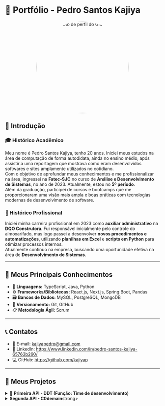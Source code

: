 # 📁 Portfólio - Pedro Santos Kajiya

<p align="center">
  <img src="https://github.com/kajiyap.png" width="300" height="300" style="border-radius: 50%;" alt="Foto de perfil do GitHub">
</p>


## 👋 Introdução

### 🎓 Histórico Acadêmico  
Meu nome é Pedro Santos Kajiya, tenho 20 anos. Iniciei meus estudos na área de computação de forma autodidata, ainda no ensino médio, após assistir a uma reportagem que mostrava como eram desenvolvidos softwares e sites amplamente utilizados no cotidiano.  
Com o objetivo de aprofundar meus conhecimentos e me profissionalizar na área, ingressei na **Fatec-SJC** no curso de **Análise e Desenvolvimento de Sistemas**, no ano de 2023. Atualmente, estou no **5º período**.  
Além da graduação, participei de cursos e bootcamps que me proporcionaram uma visão mais ampla e boas práticas com tecnologias modernas de desenvolvimento de software.

### 💼 Histórico Profissional  
Iniciei minha carreira profissional em 2023 como **auxiliar administrativo** na **DQO Construtora**. Fui responsável inicialmente pelo controle do almoxarifado, mas logo passei a desenvolver **novos procedimentos e automatizações**, utilizando **planilhas em Excel** e **scripts em Python** para otimizar processos internos.  
Atualmente continuo na empresa, buscando uma oportunidade efetiva na área de **Desenvolvimento de Sistemas**.

---

## 🚀 Meus Principais Conhecimentos

- 🧠 **Linguagens:** TypeScript, Java, Python  
- ⚙️ **Frameworks/Bibliotecas:** React.js, Next.js, Spring Boot, Pandas  
- 🗃️ **Bancos de Dados:** MySQL, PostgreSQL, MongoDB  
- 🔧 **Versionamento:** Git, GitHub  
- 📋 **Metodologia Ágil:** Scrum

---

## 📞 Contatos

- 📧 E-mail: kajiyapedro@gmail.com  
- 🔗 LinkedIn: https://www.linkedin.com/in/pedro-santos-kajiya-65763b260/
- 💻 GitHub: https://github.com/kajiyap

---

## 📝 Meus Projetos

<details><summary>📌 <strong>Primeira API - DDT (Função: Time de desenvolvimento)</strong></summary>

---

### 🔥 Projeto da Empresa Interna - FATEC

👨‍🏫 **Professor P2:** Antônio Egydio São Thiago Graça
👨‍🏫 **Professor M2:** Jean Carlos Lourenço Costa

---

### ❗ Problema

Sempre que um novo colaborador é contratado e não possui familiaridade com o **Método Scrum**, um funcionário experiente precisa interromper suas tarefas para explicar os conceitos. Isso gera perda de produtividade e sobrecarga para a equipe.

---

### 💡 Solução

Desenvolvemos uma **plataforma web interativa** que ensina os fundamentos e práticas do Scrum de forma prática, acessível e dinâmica.

#### Funcionalidades:

* 📚 **Conteúdos didáticos** com exemplos e fluxos explicativos
* 🧩 **Simulações interativas** dos papéis e cerimônias do Scrum
* 🎥 **Vídeos explicativos** produzidos pela equipe
* 🧭 **Trilhas de aprendizado personalizadas** para diferentes perfis
* 📊 **Tabela interativa de avaliação baseada no método PACER (FATEC-SJC)**
* 🧠 **Sistema de avaliação do conhecimento**

🔗 [Link para o GitHub](#)

---

### 💻 Tecnologias Utilizadas

| Tecnologia    | Principal Uso                                                                              |
| ------------- | ------------------------------------------------------------------------------------------ |
| **HTML**      | Estruturação das páginas da aplicação web.                                                 |
| **CSS**       | Estilização das interfaces, garantindo um design agradável e responsivo.                   |
| **Bootstrap** | Criação de interfaces responsivas de forma rápida, com componentes pré-definidos.          |
| **Python**    | Desenvolvimento da lógica de backend, manipulação de dados e regras de negócio.            |
| **Flask**     | Framework web usado para criação das rotas, APIs e renderização de páginas dinâmicas.      |
| **Trello**    | Gerenciamento de tarefas, acompanhamento de sprints e organização do fluxo de trabalho.    |
| **Figma**     | Criação de protótipos navegáveis e definição do layout das telas antes do desenvolvimento. |
| **Canva**     | Criação de elementos gráficos, como ícones, banners e materiais visuais da plataforma.     |
| **VS Code**   | Ambiente de desenvolvimento utilizado para codificação e testes.                           |
| **GitHub**    | Versionamento do código, controle de branches e colaboração em equipe.                     |

---

### 👨‍💻 Minhas Contribuições

* Desenvolvimento de **interfaces web responsivas** para as páginas que explicam os papéis, eventos e artefatos do Scrum.
* Criação de uma **tabela interativa baseada no método PACER**, utilizando HTML, CSS e lógica Python no backend.
* Suporte nas **etapas finais**, com foco na usabilidade, testes e ajustes da plataforma.
* Participação ativa nas **reuniões de planejamento**, definindo prioridades e soluções técnicas com a equipe.

---

### 🛠️ Hard Skills

| Habilidade         | Nível de Proficiência                                                                                     |
| ------------------ | --------------------------------------------------------------------------------------------------------- |
| **HTML e CSS**     | Intermediário (capacidade de criar layouts responsivos e estilizações detalhadas)                         |
| **Bootstrap**      | Intermediário (uso eficiente de componentes e grids para acelerar o desenvolvimento)                      |
| **Python (Flask)** | Básico-Intermediário (criação de rotas, integração de backend com frontend, manipulação de dados simples) |
| **Figma e Canva**  | Intermediário (criação de protótipos navegáveis e materiais gráficos)                                     |
| **GitHub**         | Intermediário (versionamento, criação de branches, pull requests e resolução de conflitos simples)        |
| **Trello**         | Intermediário (gerenciamento de tarefas, organização de sprints e acompanhamento do progresso)            |

---

### 🤝 Soft Skills (com exemplos práticos)

* **Comunicação Eficaz:** Durante as reuniões semanais, fui responsável por apresentar o andamento da interface da tabela PACER, esclarecendo dúvidas tanto da equipe quanto dos professores.
* **Trabalho em Equipe:** Colaborei diretamente com colegas que estavam aprendendo Python, explicando conceitos básicos de rotas no Flask e ajudando na integração frontend-backend.
* **Autonomia:** Assumi a responsabilidade de desenvolver toda a lógica da tabela PACER, estudando conceitos de Flask de forma autodidata e aplicando-os no projeto.
* **Adaptabilidade:** Quando enfrentamos limitações com alguns componentes do Bootstrap, rapidamente busquei alternativas utilizando CSS personalizado para atender às necessidades da interface.
* **Proatividade:** Além das tarefas atribuídas, tomei a iniciativa de revisar e ajustar pequenas inconsistências visuais nas telas criadas por outros membros, garantindo uma maior padronização na interface.

---

</details>

<details><summary><strong>Segunda API - C0demain</strong>strong></summary>

---

## 🤖 Projeto Parrot AI — Chatbot com LangChain em Java

👨‍🏫 **Disciplina:** Análise e Desenvolvimento de Sistemas — Fatec São José dos Campos
📆 **Período:** Segundo semestre

---

### ❗ Problema

Empresas frequentemente lidam com grandes volumes de documentos e informações. Localizar dados específicos nesses arquivos pode ser um processo demorado e ineficiente. A proposta do projeto é desenvolver uma solução que permita consultar e extrair informações de forma rápida e precisa a partir de arquivos, utilizando um chatbot inteligente.

---

### 💡 Solução

Criamos o **Parrot AI**, um chatbot desktop desenvolvido em **Java** utilizando a biblioteca **LangChain4j**, capaz de:

* 🧠 **Interpretar o conteúdo de arquivos** carregados pelo usuário.
* 💬 **Responder perguntas complexas** com base nesses arquivos.
* 🗂️ Facilitar o acesso a informações específicas de forma rápida, prática e inteligente.

O sistema é **desktop**, com uma interface simples e intuitiva, além de contar com um **cadastro de usuários** para controle de acesso.

---

### 🔥 Tecnologias Utilizadas

| Tecnologia       | Principal Uso                                                                                             |
| ---------------- | --------------------------------------------------------------------------------------------------------- |
| **Java (Swing)** | Desenvolvimento da interface gráfica da aplicação desktop.                                                |
| **LangChain4j**  | Biblioteca responsável por conectar o chatbot a modelos de linguagem e interpretar os dados dos arquivos. |
| **MySQL**        | Armazenamento de dados dos usuários, histórico e configurações do sistema.                                |
| **Gradle**       | Gerenciamento de dependências e automação de build do projeto.                                            |

---

### 🛠️ Ferramentas

| Ferramenta             | Uso                                                                        |
| ---------------------- | -------------------------------------------------------------------------- |
| **Eclipse**            | Ambiente de desenvolvimento para codificação e testes.                     |
| **Trello**             | Gerenciamento das sprints, backlog e acompanhamento das tarefas.           |
| **Figma**              | Criação de protótipos da interface desktop para alinhamento com o cliente. |
| **Canva**              | Criação de apresentações visuais e materiais gráficos para apresentação.   |
| **Excel e PowerPoint** | Suporte na documentação, relatórios e apresentações do projeto.            |
| **GitHub**             | Controle de versão e documentação colaborativa do código.                  |

---

### 👨‍💻 Minhas Contribuições (Product Owner)

* 💼 **Planejamento e condução das Sprints**, garantindo que as tarefas fossem organizadas de acordo com as prioridades do cliente.
* 🗣️ **Intermediação entre cliente e equipe de desenvolvimento**, traduzindo as demandas do cliente para requisitos técnicos claros e objetivos.
* 🔍 **Validação das entregas**, conferindo se o que foi desenvolvido realmente atendia às necessidades e expectativas do cliente.
* 📝 **Acompanhamento constante das tarefas no Trello**, ajustando prazos e prioridades conforme necessário.
* 🤝 Atuei como facilitador nos **diálogos semanais com o cliente**, promovendo uma comunicação eficiente entre as partes envolvidas.

---

### 🛠️ Hard Skills

| Habilidade                                   | Nível de Proficiência                                                                           |
| -------------------------------------------- | ----------------------------------------------------------------------------------------------- |
| **Gerenciamento de Projetos (Scrum/Trello)** | Intermediário (planejamento de sprints, backlog, acompanhamento e ajustes de tarefas)           |
| **Documentação em Figma e Canva**            | Intermediário (criação de protótipos e apresentações visuais para entendimento dos requisitos)  |
| **Uso de GitHub**                            | Intermediário (acompanhar versionamento, revisar alterações e garantir integridade dos commits) |
| **Análise de Requisitos**                    | Intermediário (tradução das demandas do cliente para especificações técnicas para a equipe)     |

---

### 🤝 Soft Skills (com exemplos práticos)

* **Comunicação Eficaz:** Participei ativamente das reuniões com o cliente, coletando feedbacks e esclarecendo dúvidas tanto do lado do cliente quanto do time técnico. Exemplo: Quando o cliente solicitou ajustes na interface, consegui entender exatamente sua dor e traduzi-la em requisitos claros para os desenvolvedores.
* **Organização:** Gerenciei o Trello de forma eficiente, criando checklists detalhados, definindo responsáveis e prazos claros, o que facilitou o andamento das sprints.
* **Criatividade:** Ao receber demandas subjetivas, como “tornar o sistema mais intuitivo”, propus soluções visuais e melhorias na interface (baseadas nos protótipos do Figma) que atenderam às expectativas do cliente e foram bem recebidas.
* **Empatia e Escuta Ativa:** Durante as reuniões, mantive o foco em compreender não apenas o que o cliente queria, mas **por que** ele precisava, o que me ajudou a priorizar funcionalidades que realmente entregariam valor.
* **Liderança Colaborativa:** Embora não atuasse diretamente no código, incentivei a equipe a buscar soluções, tirei dúvidas sobre o que era mais relevante para o cliente e ajudei na definição de prioridades de cada sprint.

---

</details>
